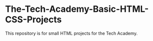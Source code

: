 # The-Tech-Academy-Basic-HTML-CSS-Projects
This repository is for small HTML projects for the Tech Academy.
